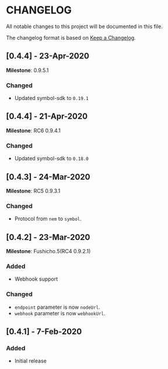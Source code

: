  # CHANGELOG
 
 All notable changes to this project will be documented in this file.
 
 The changelog format is based on [Keep a Changelog](https://keepachangelog.com/en/1.0.0/).

 ## [0.4.4] - 23-Apr-2020

 **Milestone**: 0.9.5.1

  ### Changed
   
   - Updated symbol-sdk to ``0.19.1``

 ## [0.4.4] - 21-Apr-2020

 **Milestone**: RC6 0.9.4.1
 
  ### Changed
   
   - Updated symbol-sdk to ``0.18.0``

 ## [0.4.3] - 24-Mar-2020
 
 **Milestone**: RC5 0.9.3.1
  
 ### Changed
  
  - Protocol from ``nem`` to ``symbol``.

 ## [0.4.2] - 23-Mar-2020
 
 **Milestone**: Fushicho.5(RC4 0.9.2.1)
 
 ### Added
 
 - Webhook support
 
 ### Changed
  
  - ``endpoint`` parameter is now ``nodeUrl``.
  - ``webhook`` parameter is now ``webhookUrl``.

 ## [0.4.1] - 7-Feb-2020
  
 ### Added
 
 - Initial release
 
